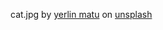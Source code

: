cat.jpg by [yerlin matu](https://unsplash.com/@yerlinmatu) on [unsplash](https://unsplash.com/photos/shallow-focus-photography-of-white-and-brown-cat-GtwiBmtJvaU)
